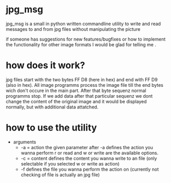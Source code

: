 # jpg_msg

jpg_msg is a small in python written commandline utility to write and read messages to and from jpg files without manipulating the picture

if someone has suggestions for new features/bugfixes or how to implement the functionality for other image formats I would be glad for telling me
.

# how does it work?
jpg files start with the two bytes FF D8 (here in hex) and end with FF D9 (also in hex). All image programms process the image file till the end bytes wich don't occure in the main part. After that byte sequenz normal programms stop. If we add data after that particular sequenz we dont change the content of the original image and it would be displayed normally, but with additional data attatched.

# how to use the utility 
- arguments
  - -a = action the given parameter after -a defines the action you wanna perform r or read and w or write are the available options.
  - -c = content defines the content you wanna write to an file (only selectable if you selected w or write as action)
  - -f defines the file you wanna perform the action on (currently not checking of file is actually an jpg file)


